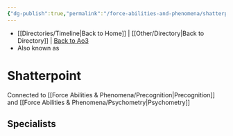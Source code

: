 ```yaml
---
{"dg-publish":true,"permalink":"/force-abilities-and-phenomena/shatterpoint/","tags":["light dark universal","offense","sense","forcepower"]}
---
```


- [[Directories/Timeline\|Back to Home]] | [[Other/Directory\|Back to Directory]] | [Back to Ao3](https://archiveofourown.org/works/19334440/chapters/45992584)
- Also known as 

# Shatterpoint

Connected to [[Force Abilities & Phenomena/Precognition\|Precognition]] and [[Force Abilities & Phenomena/Psychometry\|Psychometry]] 

**Specialists**
- 